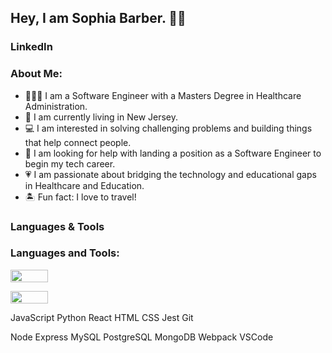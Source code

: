 ## Hey, I am Sophia Barber. 👋🏽
### LinkedIn
### About Me:
- 👩🏽‍💻 I am a Software Engineer with a Masters Degree in Healthcare Administration. 
- 🌱 I am currently living in New Jersey. 
- 💻 I am interested in solving challenging problems and building things that help connect people.
- 🤔 I am looking for help with landing a position as a Software Engineer to begin my tech career. 
- 💗 I am passionate about bridging the technology and educational gaps in Healthcare and Education. 
- 🏝 Fun fact: I love to travel!


### Languages & Tools

<h3 align="left">Languages and Tools:</h3>
<p align="left"> 
<a href="https://www.cprogramming.com/" target="_blank"> <img src="https://camo.githubusercontent.com/00c9c8b08583b2effa815960344c4276979d95f71acef29a97517a18d60dc80c/68747470733a2f2f696d672e736869656c64732e696f2f62616467652f48544d4c352d4533344632363f7374796c653d706c6173746963266c6f676f3d68746d6c35266c6f676f436f6c6f723d7768697465" width="60" height="20"/></a>

<a href="https://www.cprogramming.com/" target="_blank"> <img src="https://camo.githubusercontent.com/00c9c8b08583b2effa815960344c4276979d95f71acef29a97517a18d60dc80c/68747470733a2f2f696d672e736869656c64732e696f2f62616467652f48544d4c352d4533344632363f7374796c653d706c6173746963266c6f676f3d68746d6c35266c6f676f436f6c6f723d7768697465" width="60" height="20"/></a>


</p>
JavaScript Python React HTML CSS Jest Git

Node Express MySQL PostgreSQL MongoDB Webpack VSCode
